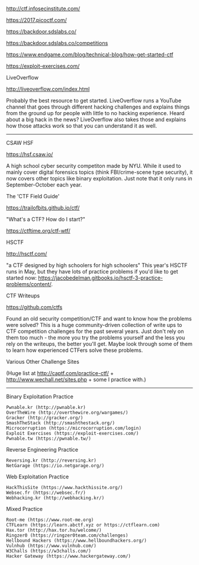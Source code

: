 
http://ctf.infosecinstitute.com/

https://2017.picoctf.com/

https://backdoor.sdslabs.co/

https://backdoor.sdslabs.co/competitions

https://www.endgame.com/blog/technical-blog/how-get-started-ctf

https://exploit-exercises.com/

LiveOverflow

http://liveoverflow.com/index.html

Probably the best resource to get started. LiveOverflow runs a YouTube channel that goes through different hacking challenges and explains things from the ground up for people with little to no hacking experience. Heard about a big hack in the news? LiveOverflow also takes those and explains how those attacks work so that you can understand it as well.

--------------------------------------

CSAW HSF

https://hsf.csaw.io/

A high school cyber security competiton made by NYU. While it used to mainly cover digital forensics topics (think FBI/crime-scene type security), it now covers other topics like binary exploitation. Just note that it only runs in September-October each year.

The 'CTF Field Guide'

https://trailofbits.github.io/ctf/

"What's a CTF? How do I start?"

https://ctftime.org/ctf-wtf/

HSCTF

http://hsctf.com/

"a CTF designed by high schoolers for high schoolers" This year's HSCTF runs in May, but they have lots of practice problems if you'd like to get started now: https://jacobedelman.gitbooks.io/hsctf-3-practice-problems/content/.

CTF Writeups

https://github.com/ctfs

Found an old security competition/CTF and want to know how the problems were solved? This is a huge community-driven collection of write ups to CTF competition challenges for the past several years. Just don't rely on them too much - the more you try the problems yourself and the less you rely on the writeups, the better you'll get. Maybe look through some of them to learn how experienced CTFers solve these problems.

Various Other Challenge Sites

(Huge list at http://captf.com/practice-ctf/ + http://www.wechall.net/sites.php + some I practice with.)

--------------------------------------

Binary Exploitation Practice

    Pwnable.kr (http://pwnable.kr)
    OverTheWire (http://overthewire.org/wargames/)
    Gracker (http://gracker.org/)
    SmashTheStack (http://smashthestack.org/)
    Microcorruption (https://microcorruption.com/login)
    Exploit Exercises (https://exploit-exercises.com/)
    Pwnable.tw (https://pwnable.tw/)

Reverse Engineering Practice

    Reversing.kr (http://reversing.kr)
    NetGarage (https://io.netgarage.org/)

Web Exploitation Practice

    HackThisSite (https://www.hackthissite.org/)
    Websec.fr (https://websec.fr/)
    Webhacking.kr (http://webhacking.kr/)

Mixed Practice

    Root-me (https://www.root-me.org)
    CTFLearn (https://learn.abctf.xyz or https://ctflearn.com)
    Hax.tor (http://hax.tor.hu/welcome/)
    Ringzer0 (https://ringzer0team.com/challenges)
    Hellbound Hackers (https://www.hellboundhackers.org/)
    Vulnhub (https://www.vulnhub.com/)
    W3Challs (https://w3challs.com/)
    Hacker Gateway (https://www.hackergateway.com/)
   
